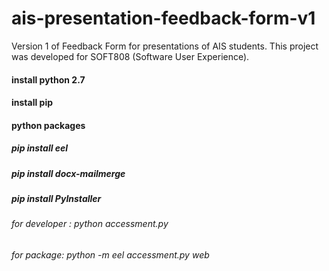 # ais-presentation-feedback-form-v1
Version 1 of Feedback Form for presentations of AIS students. This project was developed for SOFT808 (Software User Experience).


#### install python 2.7
#### install pip

#### python packages 
##### pip install eel
##### pip install docx-mailmerge
##### pip install PyInstaller




###### for developer : python accessment.py 
###### for package: python -m eel accessment.py web




